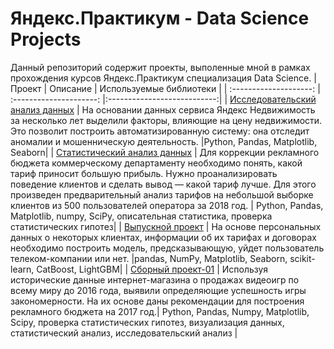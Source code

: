 # Яндекс.Практикум - Data Science Projects
Данный репозиторий содержит проекты, выполенные мной в рамках прохождения курсов Яндекс.Практикум специализация Data Science.
| Проект | Описание | Используемые библиотеки | 
| :--------------------: | :---------------------: |:---------------------------:|
| [Исследовательский анализ данных](https://github.com/polina-nechaeva/personal-projects-da/tree/main/%D0%98%D1%81%D1%81%D0%BB%D0%B5%D0%B4%D0%BE%D0%B2%D0%B0%D0%BD%D0%B8%D0%B5%20%D0%BE%D0%B1%D1%8A%D1%8F%D0%B2%D0%BB%D0%B5%D0%BD%D0%B8%D0%B9%20%D0%BE%20%D0%BF%D1%80%D0%BE%D0%B4%D0%B0%D0%B6%D0%B5%20%D0%BA%D0%B2%D0%B0%D1%80%D1%82%D0%B8%D1%80)  |  На основании данных сервиса Яндекс Недвижимость за несколько лет выделили факторы, влияющие на цену недвижимости. Это позволит построить автоматизированную систему: она отследит аномалии и мошенническую деятельность.  |Python, Pandas, Matplotlib, Seaborn|
| [Статистический анализ данных](https://github.com/polina-nechaeva/personal-projects-da/tree/main/%D0%9E%D0%BF%D1%80%D0%B5%D0%B4%D0%B5%D0%BB%D0%B5%D0%BD%D0%B8%D0%B5%20%D0%BF%D0%B5%D1%80%D1%81%D0%BF%D0%B5%D0%BA%D1%82%D0%B8%D0%B2%D0%BD%D0%BE%D0%B3%D0%BE%20%D1%82%D0%B0%D1%80%D0%B8%D1%84%D0%B0%20%D0%B4%D0%BB%D1%8F%20%D1%82%D0%B5%D0%BB%D0%B5%D0%BA%D0%BE%D0%BC-%D0%BA%D0%BE%D0%BC%D0%BF%D0%B0%D0%BD%D0%B8%D0%B8) | Для коррекции рекламного бюджета коммерческому департаменту необходимо понять, какой тариф приносит большую прибыль. Нужно проанализировать поведение клиентов и сделать вывод — какой тариф лучше. Для этого произведен предварительный анализ тарифов на небольшой выборке клиентов из 500 пользователей оператора за 2018 год. | Python, Pandas, Matplotlib, numpy, SciPy, описательная статистика, проверка статистических гипотез|
| [Выпускной проект](https://github.com/polina-nechaeva/personal-projects-da/tree/main/%D0%9F%D1%80%D0%BE%D0%B3%D0%BD%D0%BE%D0%B7%20%D0%BE%D1%82%D1%82%D0%BE%D0%BA%D0%B0%20%D0%BA%D0%BB%D0%B8%D0%B5%D0%BD%D1%82%D0%BE%D0%B2) | На основе персональных данных о некоторых клиентах, информации об их тарифах и договорах необходимо построить модель, предсказывающую, уйдет пользователь телеком-компании или нет. |pandas, NumPy, Matplotlib, Seaborn, scikit-learn, CatBoost, LightGBM|
| [Сборный проект-01](https://github.com/polina-nechaeva/personal-projects-da/tree/main/%D0%90%D0%BD%D0%B0%D0%BB%D0%B8%D0%B7%20%D1%80%D1%8B%D0%BD%D0%BA%D0%B0%20%D0%B2%D0%B8%D0%B4%D0%B5%D0%BE%D0%B8%D0%B3%D1%80) | Используя исторические данные интернет-магазина о продажах видеоигр  по всему миру до 2016 года, выявили определяющие успешность игры закономерности. На их основе даны рекомендации для построения рекламного бюджета на 2017 год.| Python, Pandas, Numpy, Matplotlib, Scipy, проверка статистических гипотез, визуализация данных, статистический анализ, исследовательский анализ |
